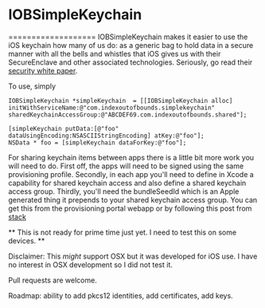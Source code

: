 # IOBSimpleKeychain
===================
IOBSimpleKeychain makes it easier to use the iOS keychain how many of us do: as a generic bag to hold data in a secure manner with all the bells and whistles that iOS gives us with their SecureEnclave and other associated technologies.  Seriously, go read their [security white paper](https://www.apple.com/business/docs/iOS_Security_Guide.pdf).

To use, simply
```
IOBSimpleKeychain *simpleKeychain  = [[IOBSimpleKeychain alloc] initWithServiceName:@"com.indexoutofbounds.simplekeychain" sharedKeychainAccessGroup:@"ABCDEF69.com.indexoutofbounds.shared"];

[simpleKeychain putData:[@"foo" dataUsingEncoding:NSASCIIStringEncoding] atKey:@"foo"];
NSData * foo = [simpleKeychain dataForKey:@"foo"];
```

For sharing keychain items between apps there is a little bit more work you will need to do.  First off, the apps will need to be signed using the same provisioning profile.  Secondly, in each app you'll need to define in Xcode a capability for shared keychain access and also define a shared keychain access group.  Thirdly, you'll need the bundleSeedId which is an Apple generated thing it prepends to your shared keychain access group.  You can get this from the provisioning portal webapp or by following this post from [stack](http://stackoverflow.com/questions/11726672/access-app-identifier-prefix-programmatically/11841898#11841898)

** This is not ready for prime time just yet.  I need to test this on some devices.  **

Disclaimer: This *might* support OSX but it was developed for iOS use.  I have no interest in OSX development so I did not test it.

Pull requests are welcome.

Roadmap: ability to add pkcs12 identities, add certificates, add keys.
